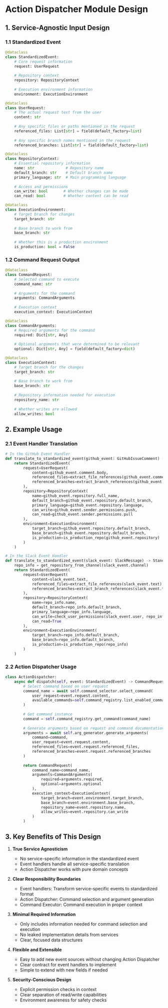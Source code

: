 # Action Dispatcher Module Design

## 1. Service-Agnostic Input Design

### 1.1 Standardized Event
```python
@dataclass
class StandardizedEvent:
    # Core request information
    request: UserRequest
    
    # Repository context
    repository: RepositoryContext
    
    # Execution environment information
    environment: ExecutionEnvironment

@dataclass
class UserRequest:
    # The actual request text from the user
    content: str
    
    # Any specific files or paths mentioned in the request
    referenced_files: List[str] = field(default_factory=list)
    
    # Any specific branch names mentioned in the request
    referenced_branches: List[str] = field(default_factory=list)

@dataclass
class RepositoryContext:
    # Essential repository information
    name: str              # Repository name
    default_branch: str    # Default branch name
    primary_language: str  # Main programming language
    
    # Access and permissions
    can_write: bool       # Whether changes can be made
    can_read: bool        # Whether content can be read

@dataclass
class ExecutionEnvironment:
    # Target branch for changes
    target_branch: str
    
    # Base branch to work from
    base_branch: str
    
    # Whether this is a production environment
    is_production: bool = False
```

### 1.2 Command Request Output
```python
@dataclass
class CommandRequest:
    # Selected command to execute
    command_name: str
    
    # Arguments for the command
    arguments: CommandArguments
    
    # Execution context
    execution_context: ExecutionContext

@dataclass
class CommandArguments:
    # Required arguments for the command
    required: Dict[str, Any]
    
    # Optional arguments that were determined to be relevant
    optional: Dict[str, Any] = field(default_factory=dict)

@dataclass
class ExecutionContext:
    # Target branch for the changes
    target_branch: str
    
    # Base branch to work from
    base_branch: str
    
    # Repository information needed for execution
    repository_name: str
    
    # Whether writes are allowed
    allow_writes: bool
```

## 2. Example Usage

### 2.1 Event Handler Translation
```python
# In the GitHub Event Handler
def translate_to_standardized_event(github_event: GitHubIssueComment) -> StandardizedEvent:
    return StandardizedEvent(
        request=UserRequest(
            content=github_event.comment.body,
            referenced_files=extract_file_references(github_event.comment.body),
            referenced_branches=extract_branch_references(github_event.comment.body)
        ),
        repository=RepositoryContext(
            name=github_event.repository.full_name,
            default_branch=github_event.repository.default_branch,
            primary_language=github_event.repository.language,
            can_write=github_event.sender.permissions.push,
            can_read=github_event.sender.permissions.pull
        ),
        environment=ExecutionEnvironment(
            target_branch=github_event.repository.default_branch,
            base_branch=github_event.repository.default_branch,
            is_production=is_production_repo(github_event.repository)
        )
    )

# In the Slack Event Handler
def translate_to_standardized_event(slack_event: SlackMessage) -> StandardizedEvent:
    repo_info = get_repository_from_channel(slack_event.channel)
    return StandardizedEvent(
        request=UserRequest(
            content=slack_event.text,
            referenced_files=extract_file_references(slack_event.text),
            referenced_branches=extract_branch_references(slack_event.text)
        ),
        repository=RepositoryContext(
            name=repo_info.name,
            default_branch=repo_info.default_branch,
            primary_language=repo_info.language,
            can_write=check_user_permissions(slack_event.user, repo_info),
            can_read=True
        ),
        environment=ExecutionEnvironment(
            target_branch=repo_info.default_branch,
            base_branch=repo_info.default_branch,
            is_production=is_production_repo(repo_info)
        )
    )
```

### 2.2 Action Dispatcher Usage
```python
class ActionDispatcher:
    async def dispatch(self, event: StandardizedEvent) -> CommandRequest:
        # Select command based on user request
        command_name = await self.command_selector.select_command(
            user_request=event.request.content,
            available_commands=self.command_registry.list_enabled_commands()
        )
        
        # Get command instance
        command = self.command_registry.get_command(command_name)
        
        # Generate arguments based on request and command documentation
        arguments = await self.arg_generator.generate_arguments(
            command=command,
            user_request=event.request.content,
            referenced_files=event.request.referenced_files,
            referenced_branches=event.request.referenced_branches
        )
        
        return CommandRequest(
            command_name=command_name,
            arguments=CommandArguments(
                required=arguments.required,
                optional=arguments.optional
            ),
            execution_context=ExecutionContext(
                target_branch=event.environment.target_branch,
                base_branch=event.environment.base_branch,
                repository_name=event.repository.name,
                allow_writes=event.repository.can_write
            )
        )
```

## 3. Key Benefits of This Design

1. **True Service Agnosticism**
   - No service-specific information in the standardized event
   - Event handlers handle all service-specific translation
   - Action Dispatcher works with pure domain concepts

2. **Clear Responsibility Boundaries**
   - Event handlers: Transform service-specific events to standardized format
   - Action Dispatcher: Command selection and argument generation
   - Command Executor: Command execution in proper context

3. **Minimal Required Information**
   - Only includes information needed for command selection and execution
   - No leaked implementation details from services
   - Clear, focused data structures

4. **Flexible and Extensible**
   - Easy to add new event sources without changing Action Dispatcher
   - Clear contract for event handlers to implement
   - Simple to extend with new fields if needed

5. **Security-Conscious Design**
   - Explicit permission checks in context
   - Clear separation of read/write capabilities
   - Environment awareness for safety checks